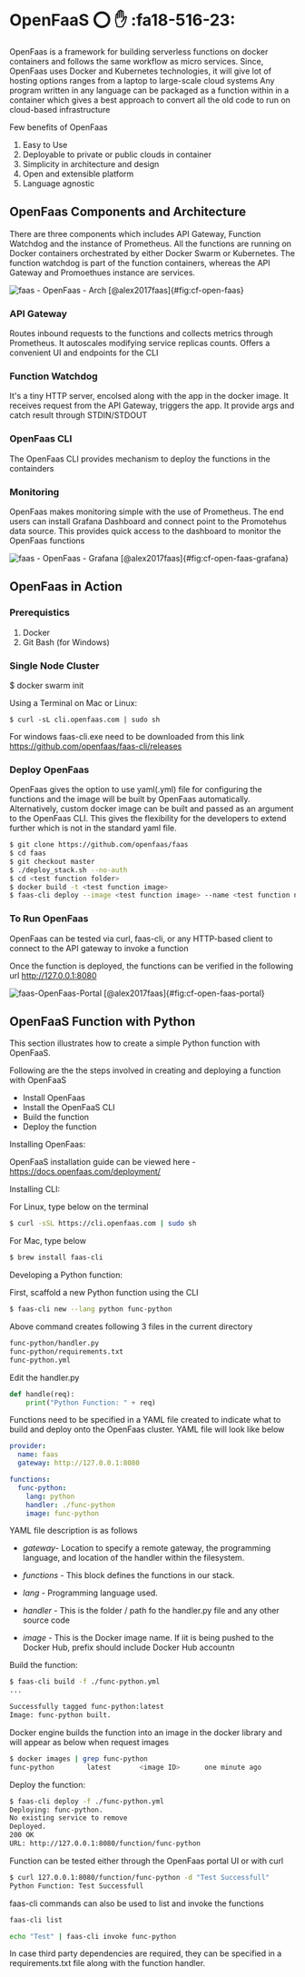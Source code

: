 # OpenFaaS :o: :hand: :fa18-516-23:

OpenFaas is a framework for building serverless functions on docker containers and follows the same workflow as micro services.
Since, OpenFaas uses Docker and Kubernetes technologies, it will give lot of hosting options ranges from a laptop 
to large-scale cloud systems
Any program written in any language can be packaged as a function within in a container which gives a best approach
to convert all the old code to run on cloud-based infrastructure

Few benefits of OpenFaas
1. Easy to Use
2. Deployable to private or public clouds in container
3. Simplicity in architecture and design
4. Open and extensible platform
5. Language agnostic


## OpenFaas Components and Architecture

There are three components which includes API Gateway, Function Watchdog and the instance of Prometheus.
All the functions are running on Docker containers orchestrated by either Docker Swarm or Kubernetes.
The function watchdog is part of the function containers, whereas the API Gateway and Promoethues instance are services.

![faas - OpenFaas - Arch [@alex2017faas]](images/openFaas_architecutre.jpg){#fig:cf-open-faas}

### API Gateway

Routes inbound requests to the functions and collects metrics through Prometheus. It autoscales modifying service replicas counts.
Offers a convenient UI and endpoints for the CLI

### Function Watchdog

It's a tiny HTTP server, encolsed along with the app in the docker image. It receives request from the API Gateway, triggers the app.
It provide args and catch result through STDIN/STDOUT

### OpenFaas CLI

The OpenFaas CLI provides mechanism to deploy the functions in the containders

### Monitoring

OpenFaas makes monitoring simple with the use of Prometheus. The end users can install Grafana Dashboard and connect point to the Promotehus data source. This provides quick access to the dashboard to monitor the OpenFaas functions

![faas - OpenFaas - Grafana [@alex2017faas]](images/grafana.jpeg){#fig:cf-open-faas-grafana}

## OpenFaas in Action

### Prerequistics

1. Docker
2. Git Bash (for Windows)

### Single Node Cluster

$ docker swarm init

Using a Terminal on Mac or Linux:

`$ curl -sL cli.openfaas.com | sudo sh`

For windows faas-cli.exe need to be downloaded from this link https://github.com/openfaas/faas-cli/releases


### Deploy OpenFaas 

OpenFaas gives the option to use yaml(.yml) file for configuring the functions and the image will be built by OpenFaas automatically.
Alternatively, custom docker image can be built and passed as an argument to the OpenFaas CLI. This gives the flexibility for the developers to extend further which is not in the standard yaml file.

```bash
$ git clone https://github.com/openfaas/faas
$ cd faas
$ git checkout master
$ ./deploy_stack.sh --no-auth
$ cd <test function folder>
$ docker build -t <test function image>
$ faas-cli deploy --image <test function image> --name <test function name
```

### To Run OpenFaas

OpenFaas can be tested via curl, faas-cli, or any HTTP-based client to connect to the API gateway to invoke a function

Once the function is deployed, the functions can be verified in the following url
<http://127.0.0.1:8080>

![faas-OpenFaas-Portal [@alex2017faas]](images/markdown_portal.png){#fig:cf-open-faas-portal}

## OpenFaaS Function with Python

This section illustrates how to create a simple Python function with OpenFaaS. 

Following are the the steps involved in creating and deploying a function with OpenFaaS
* Install OpenFaas
* Install the OpenFaaS CLI
* Build the function
* Deploy the function


Installing OpenFaas:

OpenFaaS installation guide can be viewed here - <https://docs.openfaas.com/deployment/> 


Installing CLI:

For Linux, type below on the terminal
```bash
$ curl -sSL https://cli.openfaas.com | sudo sh
```
For Mac, type below
```bash
$ brew install faas-cli
```

Developing a Python function:

First, scaffold a new Python function using the CLI
```bash
$ faas-cli new --lang python func-python
```

Above command creates following 3 files in the current directory
```bash
func-python/handler.py
func-python/requirements.txt
func-python.yml
```

Edit the handler.py
```python
def handle(req):
    print("Python Function: " + req)
```

Functions need to be specified in a YAML file created to indicate what to build and deploy onto the OpenFaas cluster. 
YAML file will look like below

```yaml
provider:
  name: faas
  gateway: http://127.0.0.1:8080

functions:
  func-python:
    lang: python
    handler: ./func-python
    image: func-python
```

YAML file description is as follows

* _gateway_- Location to specify a remote gateway, the programming language, and location of the handler within the filesystem.

* _functions_ - This block defines the functions in our stack.

* _lang_ - Programming language used. 

* _handler_ - This is the folder / path fo the handler.py file and any other source code

* _image_ - This is the Docker image name. If iit is being pushed to the Docker Hub, prefix should include Docker Hub accountn


Build the function:
```bash
$ faas-cli build -f ./func-python.yml
...

Successfully tagged func-python:latest
Image: func-python built.
```

Docker engine builds the function into an image in the docker library and will appear as below when request images
```bash
$ docker images | grep func-python
func-python        latest       <image ID>      one minute ago
```

Deploy the function:
```bash
$ faas-cli deploy -f ./func-python.yml
Deploying: func-python.
No existing service to remove
Deployed.
200 OK
URL: http://127.0.0.1:8080/function/func-python
```

Function can be tested either through the OpenFaas portal UI or with curl 
```bash
$ curl 127.0.0.1:8080/function/func-python -d "Test Successfull"
Python Function: Test Successfull
```

faas-cli commands can also be used to list and invoke the functions
```bash
faas-cli list
```

```bash
echo "Test" | faas-cli invoke func-python
```

In case third party dependencies are required, they can be specified in a requirements.txt file along with the function handler.
